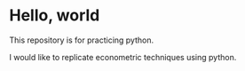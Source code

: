# Hello, world

This repository is for practicing python.

I would like to replicate econometric techniques using python.
